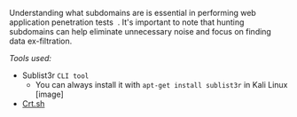 Understanding what subdomains are is essential in performing web application penetration tests  . It's important to note that hunting subdomains can help eliminate unnecessary noise and focus on finding data ex-filtration.

*Tools used:*
- Sublist3r `CLI tool`
	- You can always install it with `apt-get install sublist3r` in Kali Linux
		[image]
- [Crt.sh]()